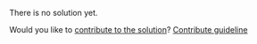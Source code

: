 
There is no solution yet.

Would you like to [contribute to the solution](https://github.com/BFEdev/BFE.dev-solutions/blob/main/typescript/implement-abs-n_en.md)? [Contribute guideline](https://github.com/BFEdev/BFE.dev-solutions#how-to-contribute)
